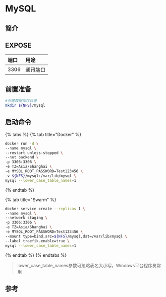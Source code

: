 # MySQL

## 简介



## EXPOSE

| 端口 | 用途 |
| :--- | :--- |
| 3306 | 通讯端口 |



## 前置准备

```bash
#创建数据保存目录
mkdir ${NFS}/mysql
```

## 启动命令

{% tabs %}
{% tab title="Docker" %}
```bash
docker run -d \
--name mysql \
--restart unless-stopped \
--net backend \
-p 3306:3306 \
-e TZ=Asia/Shanghai \
-e MYSQL_ROOT_PASSWORD=Test123456 \
-v ${NFS}/mysql:/var/lib/mysql \
mysql --lower_case_table_names=1
```
{% endtab %}

{% tab title="Swarm" %}
```bash
docker service create --replicas 1 \
--name mysql \
--network staging \
-p 3306:3306 \
-e TZ=Asia/Shanghai \
-e MYSQL_ROOT_PASSWORD=Test123456 \
--mount type=bind,src=${NFS}/mysql,dst=/var/lib/mysql \
--label traefik.enable=true \
mysql --lower_case_table_names=1
```
{% endtab %}
{% endtabs %}

> lower\_case\_table\_names参数可忽略表名大小写，Windows平台程序员常用

##  参考

